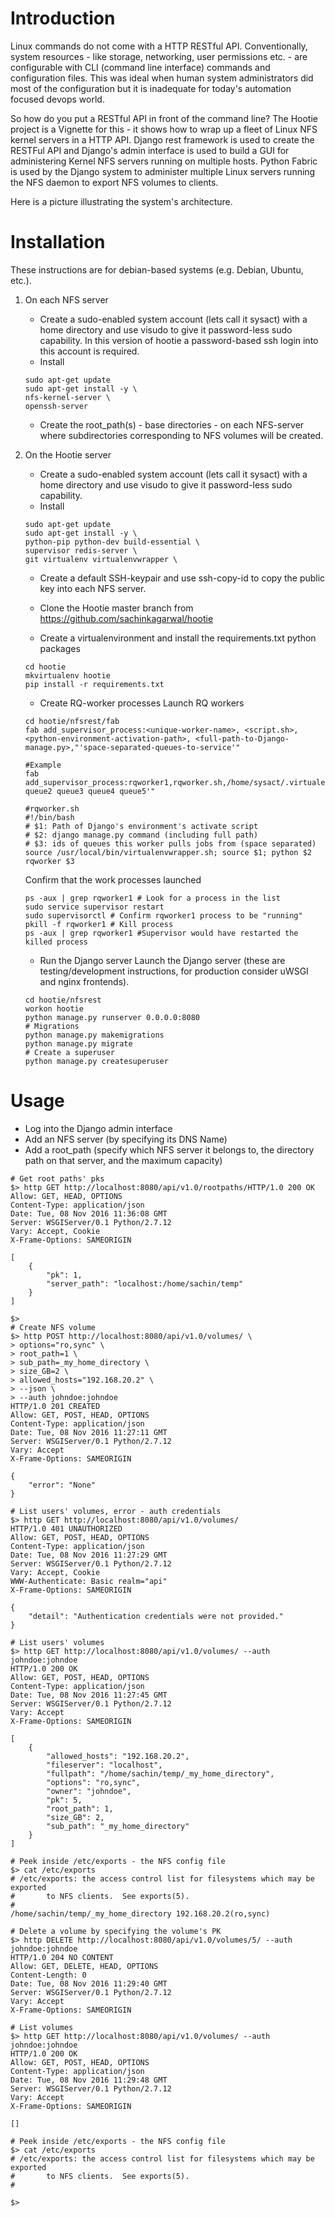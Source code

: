 # Introduction

Linux commands do not come with a HTTP RESTful API. Conventionally, system resources - like storage, networking, user permissions etc. - are configurable with CLI (command line interface) commands and configuration files. This was ideal when human system administrators did most of the configuration but it is inadequate for today's automation focused devops world.

So how do you put a RESTful API in front of the command line? The Hootie project is a Vignette for this - it shows how to wrap up a fleet of Linux NFS kernel servers in a HTTP API. Django rest framework is used to create the RESTFul API and Django's admin interface is used to build a GUI for administering Kernel NFS servers running on multiple hosts. Python Fabric is used by the Django system to administer multiple Linux servers running the NFS daemon to export NFS volumes to clients. 

Here is a picture illustrating the system's architecture.

# Installation

These instructions are for debian-based systems (e.g. Debian, Ubuntu, etc.).

1. On each NFS server 
    * Create a sudo-enabled system account (lets call it sysact) with a home directory and use visudo to give it password-less sudo capability. In this version of hootie a password-based ssh login into this account is required. 
    * Install 
    ```
    sudo apt-get update
    sudo apt-get install -y \
    nfs-kernel-server \
    openssh-server

    ```
    * Create the root_path(s) - base directories - on each NFS-server where subdirectories corresponding to NFS volumes will be created.
2. On the Hootie server
    
    * Create a sudo-enabled system account (lets call it sysact) with a home directory and use visudo to give it password-less sudo capability.  
    * Install
    ```
    sudo apt-get update
    sudo apt-get install -y \
    python-pip python-dev build-essential \
    supervisor redis-server \
    git virtualenv virtualenvwrapper \

    ```
    * Create a default SSH-keypair and use ssh-copy-id to copy the public key into each NFS server.

    * Clone the Hootie master branch from https://github.com/sachinkagarwal/hootie

    * Create a virtualenvironment and install the requirements.txt python packages
    ```
    cd hootie
    mkvirtualenv hootie
    pip install -r requirements.txt
    ```
    
    * Create RQ-worker processes
    Launch RQ workers
    ```
    cd hootie/nfsrest/fab
    fab add_supervisor_process:<unique-worker-name>, <script.sh>, <python-environment-activation-path>, <full-path-to-Django-manage.py>,"'space-separated-queues-to-service'"

    #Example
    fab add_supervisor_process:rqworker1,rqworker.sh,/home/sysact/.virtualenvs/hootie/bin/activate,/home/sysact/hootie/nfsrest/manage.py,"'queue1 queue2 queue3 queue4 queue5'"

    #rqworker.sh
    #!/bin/bash
    # $1: Path of Django's environment's activate script
    # $2: django manage.py command (including full path)
    # $3: ids of queues this worker pulls jobs from (space separated)
    source /usr/local/bin/virtualenvwrapper.sh; source $1; python $2 rqworker $3
    ```
    Confirm that the work processes launched
    ```
    ps -aux | grep rqworker1 # Look for a process in the list
    sudo service supervisor restart
    sudo supervisorctl # Confirm rqworker1 process to be "running"
    pkill -f rqworker1 # Kill process
    ps -aux | grep rqworker1 #Supervisor would have restarted the killed process
    ```

    * Run the Django server
    Launch the Django server (these are testing/development instructions,  for production consider uWSGI and nginx frontends).

    ```
    cd hootie/nfsrest
    workon hootie
    python manage.py runserver 0.0.0.0:8080
    # Migrations
    python manage.py makemigrations
    python manage.py migrate
    # Create a superuser
    python manage.py createsuperuser
    
    ```

# Usage

* Log into the Django admin interface
* Add an NFS server (by specifying its DNS Name)
* Add a root_path (specify which NFS server it belongs to, the directory path on that server, and the maximum capacity)


```
# Get root paths' pks
$> http GET http://localhost:8080/api/v1.0/rootpaths/HTTP/1.0 200 OK
Allow: GET, HEAD, OPTIONS
Content-Type: application/json
Date: Tue, 08 Nov 2016 11:36:08 GMT
Server: WSGIServer/0.1 Python/2.7.12
Vary: Accept, Cookie
X-Frame-Options: SAMEORIGIN

[
    {
        "pk": 1, 
        "server_path": "localhost:/home/sachin/temp"
    }
]

$> 
# Create NFS volume
$> http POST http://localhost:8080/api/v1.0/volumes/ \
> options="ro,sync" \
> root_path=1 \
> sub_path=_my_home_directory \
> size_GB=2 \
> allowed_hosts="192.168.20.2" \
> --json \
> --auth johndoe:johndoe
HTTP/1.0 201 CREATED
Allow: GET, POST, HEAD, OPTIONS
Content-Type: application/json
Date: Tue, 08 Nov 2016 11:27:11 GMT
Server: WSGIServer/0.1 Python/2.7.12
Vary: Accept
X-Frame-Options: SAMEORIGIN

{
    "error": "None"
}

# List users' volumes, error - auth credentials
$> http GET http://localhost:8080/api/v1.0/volumes/
HTTP/1.0 401 UNAUTHORIZED
Allow: GET, POST, HEAD, OPTIONS
Content-Type: application/json
Date: Tue, 08 Nov 2016 11:27:29 GMT
Server: WSGIServer/0.1 Python/2.7.12
Vary: Accept, Cookie
WWW-Authenticate: Basic realm="api"
X-Frame-Options: SAMEORIGIN

{
    "detail": "Authentication credentials were not provided."
}

# List users' volumes
$> http GET http://localhost:8080/api/v1.0/volumes/ --auth johndoe:johndoe
HTTP/1.0 200 OK
Allow: GET, POST, HEAD, OPTIONS
Content-Type: application/json
Date: Tue, 08 Nov 2016 11:27:45 GMT
Server: WSGIServer/0.1 Python/2.7.12
Vary: Accept
X-Frame-Options: SAMEORIGIN

[
    {
        "allowed_hosts": "192.168.20.2", 
        "fileserver": "localhost", 
        "fullpath": "/home/sachin/temp/_my_home_directory", 
        "options": "ro,sync", 
        "owner": "johndoe", 
        "pk": 5, 
        "root_path": 1, 
        "size_GB": 2, 
        "sub_path": "_my_home_directory"
    }
]

# Peek inside /etc/exports - the NFS config file
$> cat /etc/exports 
# /etc/exports: the access control list for filesystems which may be exported
#		to NFS clients.  See exports(5).
#
/home/sachin/temp/_my_home_directory 192.168.20.2(ro,sync)

# Delete a volume by specifying the volume's PK
$> http DELETE http://localhost:8080/api/v1.0/volumes/5/ --auth johndoe:johndoe
HTTP/1.0 204 NO CONTENT
Allow: GET, DELETE, HEAD, OPTIONS
Content-Length: 0
Date: Tue, 08 Nov 2016 11:29:40 GMT
Server: WSGIServer/0.1 Python/2.7.12
Vary: Accept
X-Frame-Options: SAMEORIGIN

# List volumes
$> http GET http://localhost:8080/api/v1.0/volumes/ --auth johndoe:johndoe
HTTP/1.0 200 OK
Allow: GET, POST, HEAD, OPTIONS
Content-Type: application/json
Date: Tue, 08 Nov 2016 11:29:48 GMT
Server: WSGIServer/0.1 Python/2.7.12
Vary: Accept
X-Frame-Options: SAMEORIGIN

[]

# Peek inside /etc/exports - the NFS config file
$> cat /etc/exports
# /etc/exports: the access control list for filesystems which may be exported
#		to NFS clients.  See exports(5).
#

$> 

```
